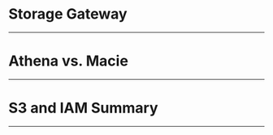# Storage Gateway


----------------------

# Athena vs. Macie


----------------------
# S3 and IAM Summary


----------------------
